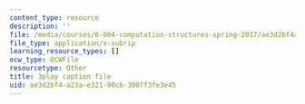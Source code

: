 ```yaml
---
content_type: resource
description: ''
file: /media/courses/6-004-computation-structures-spring-2017/ae3d2bf4a23ae32190cb3007f3fe3e45_uUKJPnwlbRI.srt
file_type: application/x-subrip
learning_resource_types: []
ocw_type: OCWFile
resourcetype: Other
title: 3play caption file
uid: ae3d2bf4-a23a-e321-90cb-3007f3fe3e45
---
```

